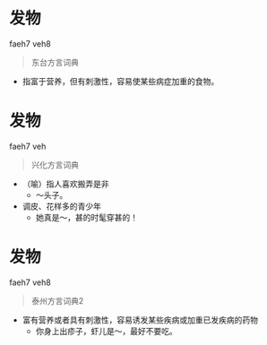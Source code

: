 # 发物
faeh7 veh8
> 东台方言词典
- 指富于营养，但有刺激性，容易使某些病症加重的食物。

# 发物
faeh7 veh
> 兴化方言词典
- （喻）指人喜欢搬弄是非
  - ～头子。
- 调皮、花样多的青少年
  - 她真是～，甚的时髦穿甚的！

# 发物
faeh7 veh8
> 泰州方言词典2
- 富有营养或者具有刺激性，容易诱发某些疾病或加重已发疾病的药物
  - 你身上出疹子，虾儿是～，最好不要吃。
